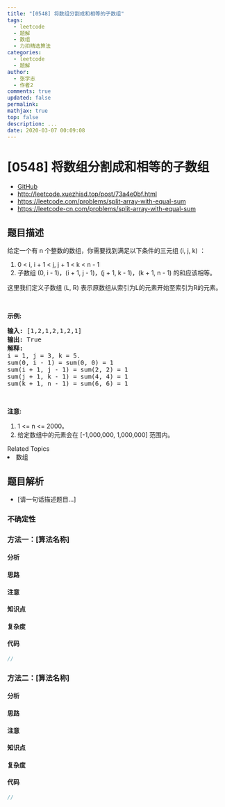 ```yaml
---
title: "[0548] 将数组分割成和相等的子数组"
tags:
  - leetcode
  - 题解
  - 数组
  - 力扣精选算法
categories:
  - leetcode
  - 题解
author:
  - 张学志
  - 作者2
comments: true
updated: false
permalink:
mathjax: true
top: false
description: ...
date: 2020-03-07 00:09:08
---
```



# [0548] 将数组分割成和相等的子数组
* [GitHub](https://github.com/algoboy101/LeetCodeCrowdsource/tree/master/_posts/QA/%5B0548%5D%20%E5%B0%86%E6%95%B0%E7%BB%84%E5%88%86%E5%89%B2%E6%88%90%E5%92%8C%E7%9B%B8%E7%AD%89%E7%9A%84%E5%AD%90%E6%95%B0%E7%BB%84.md)
* http://leetcode.xuezhisd.top/post/73a4e0bf.html
* https://leetcode.com/problems/split-array-with-equal-sum
* https://leetcode-cn.com/problems/split-array-with-equal-sum


## 题目描述

<p>给定一个有 n 个整数的数组，你需要找到满足以下条件的三元组 (i, j, k) ：</p>

<ol>
	<li>0 &lt; i, i + 1 &lt; j, j + 1 &lt; k &lt; n - 1</li>
	<li>子数组 (0, i - 1)，(i + 1, j - 1)，(j + 1, k - 1)，(k + 1, n - 1) 的和应该相等。</li>
</ol>

<p>这里我们定义子数组 (L, R) 表示原数组从索引为L的元素开始至索引为R的元素。</p>

<p>&nbsp;</p>

<p><strong>示例:</strong></p>

<pre><strong>输入:</strong> [1,2,1,2,1,2,1]
<strong>输出:</strong> True
<strong>解释:</strong>
i = 1, j = 3, k = 5. 
sum(0, i - 1) = sum(0, 0) = 1
sum(i + 1, j - 1) = sum(2, 2) = 1
sum(j + 1, k - 1) = sum(4, 4) = 1
sum(k + 1, n - 1) = sum(6, 6) = 1
</pre>

<p>&nbsp;</p>

<p><strong>注意:</strong></p>

<ol>
	<li>1 &lt;= n &lt;= 2000。</li>
	<li>给定数组中的元素会在 [-1,000,000, 1,000,000] 范围内。</li>
</ol>
<div><div>Related Topics</div><div><li>数组</li></div></div>


## 题目解析
* [请一句话描述题目...]

### 不确定性


### 方法一：[算法名称]

#### 分析

#### 思路

#### 注意

#### 知识点

#### 复杂度

#### 代码

```cpp
//
```


### 方法二：[算法名称]

#### 分析

#### 思路

#### 注意

#### 知识点

#### 复杂度

#### 代码

```cpp
//
```


